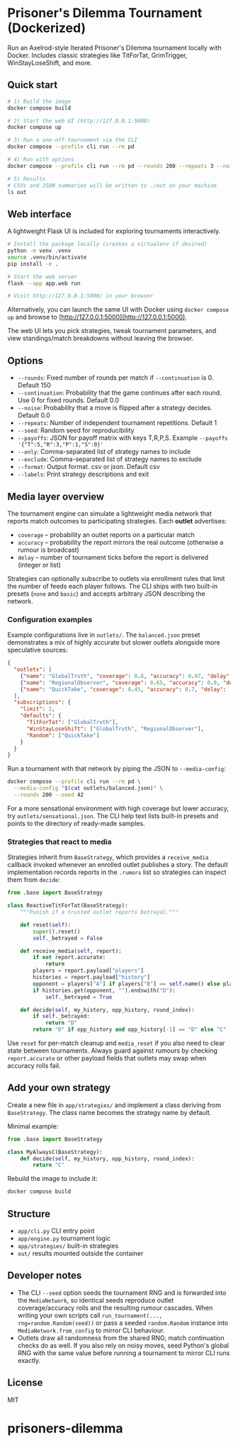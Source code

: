 # Prisoner's Dilemma Tournament (Dockerized)

Run an Axelrod-style Iterated Prisoner's Dilemma tournament locally with Docker.
Includes classic strategies like TitForTat, GrimTrigger, WinStayLoseShift, and more.

## Quick start

```bash
# 1) Build the image
docker compose build

# 2) Start the web UI (http://127.0.0.1:5000)
docker compose up

# 3) Run a one-off tournament via the CLI
docker compose --profile cli run --rm pd

# 4) Run with options
docker compose --profile cli run --rm pd --rounds 200 --repeats 3 --noise 0.03 --continuation 0.0 --seed 123

# 5) Results
# CSVs and JSON summaries will be written to ./out on your machine
ls out
```

## Web interface

A lightweight Flask UI is included for exploring tournaments interactively.

```bash
# Install the package locally (creates a virtualenv if desired)
python -m venv .venv
source .venv/bin/activate
pip install -e .

# Start the web server
flask --app app.web run

# Visit http://127.0.0.1:5000/ in your browser
```

Alternatively, you can launch the same UI with Docker using `docker compose up`
and browse to [http://127.0.0.1:5000](http://127.0.0.1:5000).

The web UI lets you pick strategies, tweak tournament parameters, and view standings/match breakdowns without leaving the browser.

## Options

- `--rounds`: Fixed number of rounds per match if `--continuation` is 0. Default 150
- `--continuation`: Probability that the game continues after each round. Use 0 for fixed rounds. Default 0.0
- `--noise`: Probability that a move is flipped after a strategy decides. Default 0.0
- `--repeats`: Number of independent tournament repetitions. Default 1
- `--seed`: Random seed for reproducibility
- `--payoffs`: JSON for payoff matrix with keys T,R,P,S. Example `--payoffs '{"T":5,"R":3,"P":1,"S":0}'`
- `--only`: Comma-separated list of strategy names to include
- `--exclude`: Comma-separated list of strategy names to exclude
- `--format`: Output format. csv or json. Default csv
- `--labels`: Print strategy descriptions and exit

## Media layer overview

The tournament engine can simulate a lightweight media network that reports
match outcomes to participating strategies. Each **outlet** advertises:

* `coverage` – probability an outlet reports on a particular match
* `accuracy` – probability the report mirrors the real outcome (otherwise a rumour is broadcast)
* `delay` – number of tournament ticks before the report is delivered (integer or list)

Strategies can optionally subscribe to outlets via enrollment rules that limit
the number of feeds each player follows. The CLI ships with two built-in
presets (`none` and `basic`) and accepts arbitrary JSON describing the network.

### Configuration examples

Example configurations live in `outlets/`. The `balanced.json` preset
demonstrates a mix of highly accurate but slower outlets alongside more
speculative sources:

```json
{
  "outlets": [
    {"name": "GlobalTruth", "coverage": 0.8, "accuracy": 0.97, "delay": [0, 1]},
    {"name": "RegionalObserver", "coverage": 0.65, "accuracy": 0.9, "delay": [1, 2]},
    {"name": "QuickTake", "coverage": 0.45, "accuracy": 0.7, "delay": [0, 1, 2, 3]}
  ],
  "subscriptions": {
    "limit": 2,
    "defaults": {
      "TitForTat": ["GlobalTruth"],
      "WinStayLoseShift": ["GlobalTruth", "RegionalObserver"],
      "Random": ["QuickTake"]
    }
  }
}
```

Run a tournament with that network by piping the JSON to `--media-config`:

```bash
docker compose --profile cli run --rm pd \
  --media-config "$(cat outlets/balanced.json)" \
  --rounds 200 --seed 42
```

For a more sensational environment with high coverage but lower accuracy, try
`outlets/sensational.json`. The CLI help text lists built-in presets and points
to the directory of ready-made samples.

### Strategies that react to media

Strategies inherit from `BaseStrategy`, which provides a `receive_media`
callback invoked whenever an enrolled outlet publishes a story. The default
implementation records reports in the `.rumors` list so strategies can inspect
them from `decide`:

```python
from .base import BaseStrategy

class ReactiveTitForTat(BaseStrategy):
    """Punish if a trusted outlet reports betrayal."""

    def reset(self):
        super().reset()
        self._betrayed = False

    def receive_media(self, report):
        if not report.accurate:
            return
        players = report.payload["players"]
        histories = report.payload["history"]
        opponent = players["A"] if players["B"] == self.name() else players["B"]
        if histories.get(opponent, "").endswith("D"):
            self._betrayed = True

    def decide(self, my_history, opp_history, round_index):
        if self._betrayed:
            return "D"
        return "D" if opp_history and opp_history[-1] == "D" else "C"
```

Use `reset` for per-match cleanup and `media_reset` if you also need to clear
state between tournaments. Always guard against rumours by checking
`report.accurate` or other payload fields that outlets may swap when accuracy
rolls fail.

## Add your own strategy

Create a new file in `app/strategies/` and implement a class deriving from `BaseStrategy`.
The class name becomes the strategy name by default.

Minimal example:

```python
from .base import BaseStrategy

class MyAlwaysC(BaseStrategy):
    def decide(self, my_history, opp_history, round_index):
        return "C"
```

Rebuild the image to include it:

```bash
docker compose build
```

## Structure

- `app/cli.py` CLI entry point
- `app/engine.py` tournament logic
- `app/strategies/` built-in strategies
- `out/` results mounted outside the container

## Developer notes

* The CLI `--seed` option seeds the tournament RNG and is forwarded into the
  `MediaNetwork`, so identical seeds reproduce outlet coverage/accuracy rolls
  and the resulting rumour cascades. When writing your own scripts call
  `run_tournament(..., rng=random.Random(seed))` or pass a seeded `random.Random`
  instance into `MediaNetwork.from_config` to mirror CLI behaviour.
* Outlets draw all randomness from the shared RNG; match continuation checks do
  as well. If you also rely on noisy moves, seed Python's global RNG with the
  same value before running a tournament to mirror CLI runs exactly.

## License

MIT
# prisoners-dilemma
